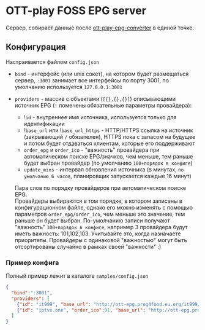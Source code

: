 # OTT-play FOSS EPG server
Сервер, собирает данные после [ott-play-epg-converter](https://github.com/prog4food/ott-play-epg-converter) в единой точке.


## Конфигурация
Настраивается файлом `config.json`

* `bind` - интерфейс (или unix сокет), на котором будет размещаться сервер, `:3001` занимает все интерфейсы по порту 3001, по умолчанию используется `127.0.0.1:3001`
* `providers` - массив с объектами (`[{},{},{}]`) описывающими источник EPG (`!` помечены обязательные параметры провайдера):
  * !`id` - внутреннее имя источника, используется только для идентификации 
  * !`base_url` или !`base_url_https` - HTTP/HTTPS ссылка на источник (закрывающий `/` обязателен), HTTPS пока с запасом на будущее и потом будет отдаваться клиентам, которые его поддерживают
  * `order_epg` и `order_ico` - "важность" провайдера при автоматическом поиске EPG/значков, чем меньше, тем раньше будет выбран провайдер (по умолчанию `100+порядок в конфиге`)
  * `update_mins` - интервал обновления источника (в минутах, `по умолчанию 6 часов`, планировщик запускается каждые 16 минут)

  Пара слов по порядку провайдеров при автоматическом поиске EPG.\
  Провайдеры выбираются в том порядке, в котором записаны в конфигурационном файле, однако его можно изменять с помощью параметров `order_epg/order_ico`, чем меньше это значение, тем раньше он будет выбран. По-умолчанию записи получают "важность" `100+порядок_в_конфиге`, например 3 провайдера будут иметь важность: 101,102,103. Учитывайте это, когда назначаете приоритеты. Провайдеры с одинаковой "важностью" могут быть отсортированы случайно в рамках своей "важности" :)


### Пример конфига
Полный пример лежит в каталоге `samples/config.json`
```json
{
  "bind":":3001",
  "providers": [
    {"id": "it999", "base_url": "http://ott-epg.prog4food.eu.org/it999/"},
    {"id": "iptvx.one", "order_ico":91, "base_url": "http://ott-epg.prog4food.eu.org/iptvx.one/"},
  ]
}
```
